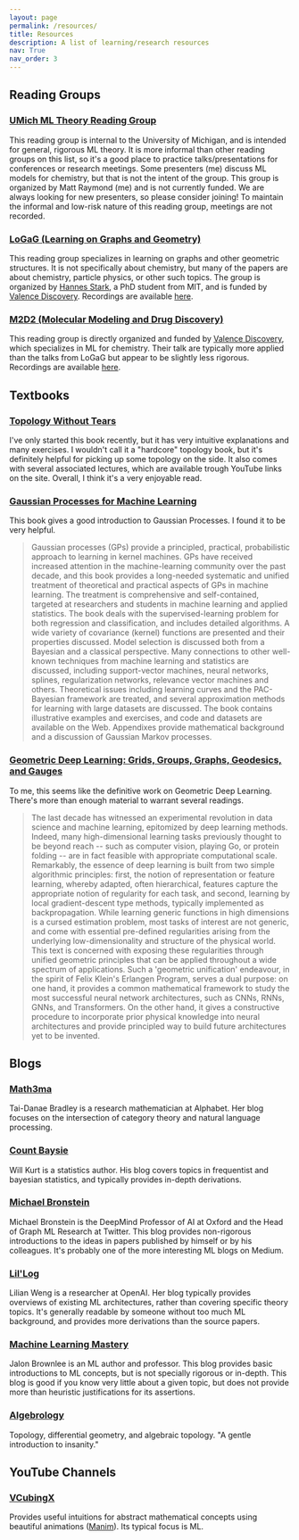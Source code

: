 ```yaml
---
layout: page
permalink: /resources/
title: Resources
description: A list of learning/research resources
nav: True
nav_order: 3
---
```


## Reading Groups

### [UMich ML Theory Reading Group](https://sites.google.com/umich.edu/mltheory/home)
This reading group is internal to the University of Michigan, and is intended for general, rigorous ML theory. It is more informal than other reading groups on this list, so it's a good place to practice talks/presentations for conferences or research meetings. Some presenters (me) discuss ML models for chemistry, but that is not the intent of the group. This group is organized by Matt Raymond (me) and is not currently funded. We are always looking for new presenters, so please consider joining! To maintain the informal and low-risk nature of this reading group, meetings are not recorded.

### [LoGaG (Learning on Graphs and Geometry)](https://hannes-stark.com/logag-reading-group)
This reading group specializes in learning on graphs and other geometric structures. It is not specifically about chemistry, but many of the papers are about chemistry, particle physics, or other such topics. The group is organized by [Hannes Stark](https://hannes-stark.com), a PhD student from MIT, and is funded by [Valence Discovery](https://www.valencediscovery.com). Recordings are available [here](https://www.youtube.com/watch?list=PLoVkjhDgBOt2UwOm70DAuxHf1Jc9ijmzl).

### [M2D2 (Molecular Modeling and Drug Discovery)](https://valence-discovery.github.io/M2D2-meetings/)
This reading group is directly organized and funded by [Valence Discovery](https://www.valencediscovery.com), which specializes in ML for chemistry. Their talk are typically more applied than the talks from LoGaG but appear to be slightly less rigorous. Recordings are available [here](https://www.youtube.com/watch?list=PLoVkjhDgBOt11Q3wu8lr6fwWHn5Vh3cHJ).


## Textbooks
### [Topology Without Tears](https://www.topologywithouttears.net/)
I've only started this book recently, but it has very intuitive explanations and many exercises. I wouldn't call it a "hardcore" topology book, but it's definitely helpful for picking up some topology on the side. It also comes with several associated lectures, which are available trough YouTube links on the site. Overall, I think it's a very enjoyable read.

### [Gaussian Processes for Machine Learning](http://gaussianprocess.org/gpml/chapters/RW.pdf)
This book gives a good introduction to Gaussian Processes. I found it to be very helpful.
> Gaussian processes (GPs) provide a principled, practical, probabilistic approach to learning in kernel machines. GPs have received increased attention in the machine-learning community over the past decade, and this book provides a long-needed systematic and unified treatment of theoretical and practical aspects of GPs in machine learning. The treatment is comprehensive and self-contained, targeted at researchers and students in machine learning and applied statistics.
> The book deals with the supervised-learning problem for both regression and classification, and includes detailed algorithms. A wide variety of covariance (kernel) functions are presented and their properties discussed. Model selection is discussed both from a Bayesian and a classical perspective. Many connections to other well-known techniques from machine learning and statistics are discussed, including support-vector machines, neural networks, splines, regularization networks, relevance vector machines and others. Theoretical issues including learning curves and the PAC-Bayesian framework are treated, and several approximation methods for learning with large datasets are discussed. The book contains illustrative examples and exercises, and code and datasets are available on the Web. Appendixes provide mathematical background and a discussion of Gaussian Markov processes.

### [Geometric Deep Learning: Grids, Groups, Graphs, Geodesics, and Gauges](https://arxiv.org/abs/2104.13478)
To me, this seems like the definitive work on Geometric Deep Learning. There's more than enough material to warrant several readings.
> The last decade has witnessed an experimental revolution in data science and machine learning, epitomized by deep learning methods. Indeed, many high-dimensional learning tasks previously thought to be beyond reach -- such as computer vision, playing Go, or protein folding -- are in fact feasible with appropriate computational scale. Remarkably, the essence of deep learning is built from two simple algorithmic principles: first, the notion of representation or feature learning, whereby adapted, often hierarchical, features capture the appropriate notion of regularity for each task, and second, learning by local gradient-descent type methods, typically implemented as backpropagation.
> While learning generic functions in high dimensions is a cursed estimation problem, most tasks of interest are not generic, and come with essential pre-defined regularities arising from the underlying low-dimensionality and structure of the physical world. This text is concerned with exposing these regularities through unified geometric principles that can be applied throughout a wide spectrum of applications.
> Such a 'geometric unification' endeavour, in the spirit of Felix Klein's Erlangen Program, serves a dual purpose: on one hand, it provides a common mathematical framework to study the most successful neural network architectures, such as CNNs, RNNs, GNNs, and Transformers. On the other hand, it gives a constructive procedure to incorporate prior physical knowledge into neural architectures and provide principled way to build future architectures yet to be invented.


## Blogs
### [Math3ma](https://www.math3ma.com)
Tai-Danae Bradley is a research mathematician at Alphabet. Her blog focuses on the intersection of category theory and natural language processing.

### [Count Baysie](https://www.countbayesie.com)
Will Kurt is a statistics author. His blog covers topics in frequentist and bayesian statistics, and typically provides in-depth derivations.

### [Michael Bronstein](https://michael-bronstein.medium.com)
Michael Bronstein is the DeepMind Professor of AI at Oxford and the Head of Graph ML Research at Twitter. This blog provides non-rigorous introductions to the ideas in papers published by himself or by his colleagues. It's probably one of the more interesting ML blogs on Medium.

### [Lil'Log](https://lilianweng.github.io)
Lilian Weng is a researcher at OpenAI. Her blog typically provides overviews of existing ML architectures, rather than covering specific theory topics. It's generally readable by someone without too much ML background, and provides more derivations than the source papers.

### [Machine Learning Mastery](https://machinelearningmastery.com)
Jalon Brownlee is an ML author and professor. This blog provides basic introductions to ML concepts, but is not specially rigorous or in-depth. This blog is good if you know very little about a given topic, but does not provide more than heuristic justifications for its assertions.

### [Algebrology](https://algebrology.github.io/)
Topology, differential geometry, and algebraic topology. "A gentle introduction to insanity."

## YouTube Channels

### [VCubingX](https://www.youtube.com/c/VCubingX)
Provides useful intuitions for abstract mathematical concepts using beautiful animations ([Manim](https://github.com/3b1b/manim)). Its typical focus is ML.